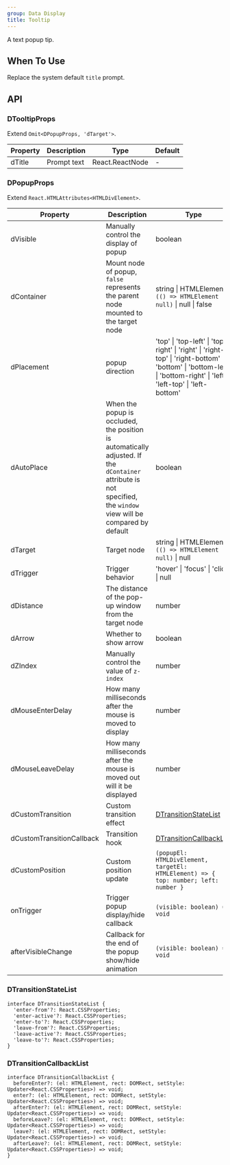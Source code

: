 ```yaml
---
group: Data Display
title: Tooltip
---
```


A text popup tip.

## When To Use

Replace the system default `title` prompt.

## API

### DTooltipProps

Extend `Omit<DPopupProps, 'dTarget'>`.

<!-- prettier-ignore-start -->
| Property | Description | Type | Default | 
| --- | --- | --- | --- | 
| dTitle | Prompt text | React.ReactNode | - |
<!-- prettier-ignore-end -->

### DPopupProps

Extend `React.HTMLAttributes<HTMLDivElement>`.

<!-- prettier-ignore-start -->
| Property | Description | Type | Default | 
| --- | --- | --- | --- | 
| dVisible | Manually control the display of popup | boolean | - |
| dContainer | Mount node of popup, `false` represents the parent node mounted to the target node | string \| HTMLElement \| `(() => HTMLElement \| null)` \| null \| false | - |
| dPlacement | popup direction | 'top' \| 'top-left' \| 'top-right' \| 'right' \| 'right-top' \| 'right-bottom' \| 'bottom' \| 'bottom-left' \| 'bottom-right' \| 'left' \| 'left-top' \| 'left-bottom' | 'top' |
| dAutoPlace | When the popup is occluded, the position is automatically adjusted. If the `dContainer` attribute is not specified, the `window` view will be compared by default | boolean | true |
| dTarget | Target node | string \| HTMLElement \| `(() => HTMLElement \| null)` \| null | - |
| dTrigger | Trigger behavior | 'hover' \| 'focus' \| 'click' \| null | 'hover' |
| dDistance | The distance of the pop-up window from the target node | number | 10 |
| dArrow | Whether to show arrow | boolean | true |
| dZIndex | Manually control the value of `z-index` | number | - |
| dMouseEnterDelay | How many milliseconds after the mouse is moved to display | number | 150 |
| dMouseLeaveDelay | How many milliseconds after the mouse is moved out will it be displayed | number | 150 |
| dCustomTransition | Custom transition effect | [DTransitionStateList](#DTransitionStateList) | - |
| dCustomTransitionCallback | Transition hook | [DTransitionCallbackList](#DTransitionCallbackList) | - |
| dCustomPosition | Custom position update | `(popupEl: HTMLDivElement, targetEl: HTMLElement) => { top: number; left: number }` | - |
| onTrigger | Trigger popup display/hide callback | `(visible: boolean) => void` | - |
| afterVisibleChange | Callback for the end of the popup show/hide animation | `(visible: boolean) => void` | - |
<!-- prettier-ignore-end -->

### DTransitionStateList

```tsx
interface DTransitionStateList {
  'enter-from'?: React.CSSProperties;
  'enter-active'?: React.CSSProperties;
  'enter-to'?: React.CSSProperties;
  'leave-from'?: React.CSSProperties;
  'leave-active'?: React.CSSProperties;
  'leave-to'?: React.CSSProperties;
}
```

### DTransitionCallbackList

```tsx
interface DTransitionCallbackList {
  beforeEnter?: (el: HTMLElement, rect: DOMRect, setStyle: Updater<React.CSSProperties>) => void;
  enter?: (el: HTMLElement, rect: DOMRect, setStyle: Updater<React.CSSProperties>) => void;
  afterEnter?: (el: HTMLElement, rect: DOMRect, setStyle: Updater<React.CSSProperties>) => void;
  beforeLeave?: (el: HTMLElement, rect: DOMRect, setStyle: Updater<React.CSSProperties>) => void;
  leave?: (el: HTMLElement, rect: DOMRect, setStyle: Updater<React.CSSProperties>) => void;
  afterLeave?: (el: HTMLElement, rect: DOMRect, setStyle: Updater<React.CSSProperties>) => void;
}
```
